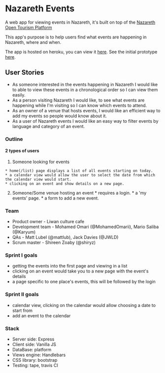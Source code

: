 # Nazareth Events
A web app for viewing events in Nazareth,
 it's built on top of the [Nazareth Open Tourism Platform](https://nazareth-open-tourism-platform.herokuapp.com/events)

This app's purpose is to help users find what events are happening in Nazareth, where and when.

The app is hosted on heroku, you can view it [here](http://nazareth-events.herokuapp.com/). See the initial prototype [here](http://nav-events.herokuapp.com/home).

## User Stories

- As someone interested in the events happening in Nazareth I would like to able to view these events in a chronological order so I can view them easily.
- As a person visiting Nazareth I would like, to see what events are happening while I'm visiting so I can know which events to attend.
- As an owner of a venue that hosts events, I would like an efficient way to add my events so people would know about it.
- As a user of Nazareth events I would like an easy way to filter events by language and category of an event.

### Outline

#### 2 types of users
  1. Someone looking for events

    * home(/list) page displays a list of all events starting on today.
    * a calendar view would allow the user to select the date from which the calendar view would start.
    * clicking on an event and show details on a new page.

  2. Someone/Some venue hosting an event
    * requires a login.
    * a 'my events' page.
    * a form to add a new event.

### Team
  * Product owner - Liwan culture cafe
  * Development team - Mohamed Omari (@MohamedOmarii), Mario Saliba (@Karyum)
  * QAs - Matt Lubel (@mattlub), Jack Davies (@JWLD)
  * Scrum master - Shireen Zoaby (@shiryz)

### Sprint I goals
  * getting the events into the first page and viewing in a list  
  * clicking on an event would take you to a new page with the event's details
  * a page specific to one place's events, this will be followed by the login

### Sprint II goals
  * calendar view, clicking on the calendar would allow choosing a date to start from
  * add an event to the calendar

### Stack
  * Server side: Express
  * Client side: Vanilla JS
  * DataBase: platform
  * Views engine: Handlebars
  * CSS library: bootstrap
  * Testing: tape, travis CI

